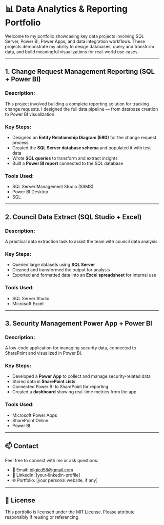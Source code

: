 # 📊 Data Analytics & Reporting Portfolio

Welcome to my portfolio showcasing key data projects involving SQL Server, Power BI, Power Apps, and data integration workflows. These projects demonstrate my ability to design databases, query and transform data, and build meaningful visualizations for real-world use cases.

---

## 1. Change Request Management Reporting (SQL + Power BI)

### Description:
This project involved building a complete reporting solution for tracking change requests. I designed the full data pipeline — from database creation to Power BI visualization.

### Key Steps:
- Designed an **Entity Relationship Diagram (ERD)** for the change request process
- Created the **SQL Server database schema** and populated it with test data
- Wrote **SQL queries** to transform and extract insights
- Built a **Power BI report** connected to the SQL database

### Tools Used:
- SQL Server Management Studio (SSMS)
- Power BI Desktop
- SQL

---

## 2. Council Data Extract (SQL Studio + Excel)

### Description:
A practical data extraction task to assist the team with council data analysis.

### Key Steps:
- Queried large datasets using **SQL Server**
- Cleaned and transformed the output for analysis
- Exported and formatted data into an **Excel spreadsheet** for internal use

### Tools Used:
- SQL Server Studio
- Microsoft Excel

---

## 3. Security Management Power App + Power BI

### Description:
A low-code application for managing security data, connected to SharePoint and visualized in Power BI.

### Key Steps:
- Developed a **Power App** to collect and manage security-related data
- Stored data in **SharePoint Lists**
- Connected Power BI to SharePoint for reporting
- Created a **dashboard** showing real-time metrics from the app

### Tools Used:
- Microsoft Power Apps
- SharePoint Online
- Power BI

---

## 📫 Contact

Feel free to connect with me or ask questions:
- 📧 Email: bilgicd58@gmail.com
- 💼 LinkedIn: [your-linkedin-profile]
- 🌐 Portfolio: [your personal website, if any]

---

## 🪪 License

This portfolio is licensed under the [MIT License](LICENSE). Please attribute responsibly if reusing or referencing.

